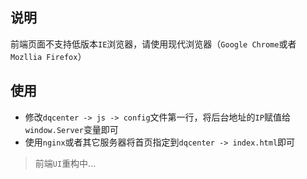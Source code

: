 ## 说明
前端页面不支持低版本`IE`浏览器，请使用现代浏览器（`Google Chrome`或者`Mozllia Firefox`）
## 使用
- 修改`dqcenter -> js -> config`文件第一行，将后台地址的`IP`赋值给`window.Server`变量即可
- 使用`nginx`或者其它服务器将首页指定到`dqcenter -> index.html`即可

> 前端`UI`重构中...

